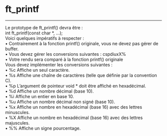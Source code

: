 # ft_printf
--------------------------------------------------------------------------------------------------------------------------------------------------------------------
Le prototype de ft_printf() devra être : </br> 
int ft_printf(const char *, ...);</br> 
Voici quelques impératifs à respecter :</br> 
• Contrairement à la fonction printf() originale, vous ne devez pas gérer de buffer.</br> 
• Vous devez gérer les conversions suivantes : cspdiuxX%</br> 
• Votre rendu sera comparé à la fonction printf() originale</br> 
Vous devez implémenter les conversions suivantes :</br> 
• %c Affiche un seul caractère.</br> 
• %s Affiche une chaîne de caractères (telle que définie par la convention C).</br> 
• %p L’argument de pointeur void * doit être affiché en hexadécimal.</br> 
• %d Affiche un nombre décimal (base 10).</br> 
• %i Affiche un entier en base 10.</br> 
• %u Affiche un nombre décimal non signé (base 10).</br> 
• %x Affiche un nombre en hexadécimal (base 16) avec des lettres minuscules.</br> 
• %X Affiche un nombre en hexadécimal (base 16) avec des lettres majuscules.</br> 
• %% Affiche un signe pourcentage.</br> 
